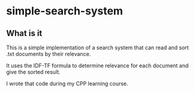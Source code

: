 # simple-search-system

## What is it

This is a simple implementation of a search system that can read and sort .txt documents by their relevance. 

It uses the IDF-TF formula to determine relevance for each document and give the sorted result.

I wrote that code during my CPP learning course.
